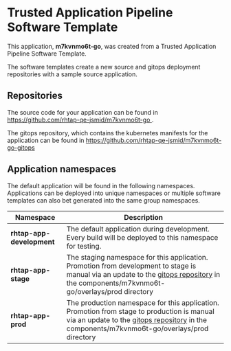 # Trusted Application Pipeline Software Template

This application, **m7kvnmo6t-go**, was created from a Trusted Application Pipeline Software Template.

The software templates create a new source and gitops deployment repositories with a sample source application. 

## Repositories

The source code for your application can be found in [https://github.com/rhtap-qe-jsmid/m7kvnmo6t-go ](https://github.com/rhtap-qe-jsmid/m7kvnmo6t-go ).
 
The gitops repository, which contains the kubernetes manifests for the application can be found in 
[https://github.com/rhtap-qe-jsmid/m7kvnmo6t-go-gitops ](https://github.com/rhtap-qe-jsmid/m7kvnmo6t-go-gitops ) 

## Application namespaces 

The default application will be found in the following namespaces. Applications can be deployed into unique namespaces or multiple software templates can also bet generated into the same group namespaces.  

|  Namespace   |  Description   |  
| -------- | -------- |   
| **rhtap-app-development** | The default application during development. Every build will be deployed to this namespace for testing. | 
| **rhtap-app-stage** | The staging namespace for this application. Promotion from development to stage is manual via an update to the [gitops repository](https://github.com/rhtap-qe-jsmid/m7kvnmo6t-go-gitops ) in the components/m7kvnmo6t-go/overlays/prod directory |  
| **rhtap-app-prod** | The production namespace for this application. Promotion from stage to production is manual via an update to the [gitops repository](https://github.com/rhtap-qe-jsmid/m7kvnmo6t-go-gitops ) in the components/m7kvnmo6t-go/overlays/prod directory | 